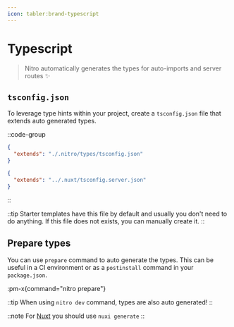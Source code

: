 ```yaml
---
icon: tabler:brand-typescript
---
```


# Typescript

> Nitro automatically generates the types for auto-imports and server routes :sparkles:

## `tsconfig.json`

To leverage type hints within your project, create a `tsconfig.json` file that extends auto generated types.

::code-group
```json [tsconfig.json (nitro)]
{
  "extends": "./.nitro/types/tsconfig.json"
}
```

```json [server/tsconfig.json (nuxt)]
{
  "extends": "../.nuxt/tsconfig.server.json"
}
```
::

::tip
Starter templates have this file by default and usually you don't need to do anything. If this file does not exists, you can manually create it.
::

## Prepare types

You can use `prepare` command to auto generate the types.
This can be useful in a CI environment or as a `postinstall` command in your `package.json`.

:pm-x{command="nitro prepare"}

::tip
When using `nitro dev` command, types are also auto generated!
::

::note
For [Nuxt](https://nuxt.com) you should use `nuxi generate`
::

